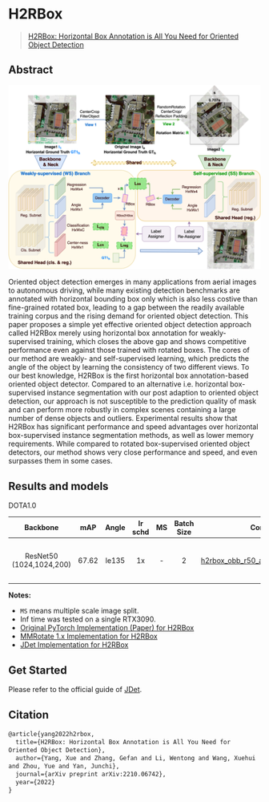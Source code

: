 # H2RBox
> [H2RBox: Horizontal Box Annotation is All You Need for Oriented Object Detection](https://arxiv.org/abs/2210.06742)

<!-- [ALGORITHM] -->
## Abstract

<div align=center>
<img src="./projects/h2rbox/configs/pipeline.png" width="800"/>
</div>

Oriented object detection emerges in many applications from aerial images to autonomous driving, while many existing detection benchmarks are annotated with horizontal bounding box only which is also less costive than fine-grained rotated box, leading to a gap between the readily available training corpus and the rising demand for oriented object detection.  This paper proposes a simple yet effective oriented object detection approach called H2RBox merely using horizontal box annotation for weakly-supervised training, which closes the above gap and shows competitive performance even against those trained with rotated boxes.  The cores of our method are weakly- and self-supervised learning, which predicts the angle of the object by learning the consistency of two different views. To our best knowledge, H2RBox is the first horizontal box annotation-based oriented object detector. Compared to an alternative i.e. horizontal box-supervised instance segmentation with our post adaption to oriented object detection, our approach is not susceptible to the prediction quality of mask and can perform more robustly in complex scenes containing a large number of dense objects and outliers. Experimental results show that H2RBox has significant performance and speed advantages over horizontal box-supervised instance segmentation methods, as well as lower memory requirements. While compared to rotated box-supervised oriented object detectors, our method shows very close performance and speed, and even surpasses them in some cases.

## Results and models

DOTA1.0

|         Backbone         |  mAP  | Angle | lr schd | MS  | Batch Size |                                                      Configs                                                      |                                                                      Download                                                                       |
|:------------------------:|:-----:|:-----:|:-------:|:---:|:----------:|:-----------------------------------------------------------------------------------------------------------------:|:---------------------------------------------------------------------------------------------------------------------------------------------------:|
| ResNet50 (1024,1024,200) | 67.62 | le135 |   1x    |  -  |     2      |                 [h2rbox_obb_r50_adamw_fpn_1x_dota](./configs/h2rbox_obb_r50_adamw_fpn_1x_dota.py)                 | [Tsinghua Cloud](https://cloud.tsinghua.edu.cn/f/9f19abe2f7074b569e77/?dl=1), [Baidu Drive (pm0i)](https://pan.baidu.com/s/1nAgTTFhcAYWgeynjnZE8NQ) |


**Notes:**

- `MS` means multiple scale image split.
- Inf time was tested on a single RTX3090.
- [Original PyTorch Implementation (Paper) for H2RBox](https://github.com/yangxue0827/h2rbox-mmrotate)
- [MMRotate 1.x Implementation for H2RBox](https://github.com/open-mmlab/mmrotate)
- [JDet Implementation for H2RBox](https://github.com/Jittor/JDet)

## Get Started

Please refer to the official guide of [JDet](https://github.com/Jittor/JDet).

## Citation
```
@article{yang2022h2rbox,
  title={H2RBox: Horizontal Box Annotation is All You Need for Oriented Object Detection},
  author={Yang, Xue and Zhang, Gefan and Li, Wentong and Wang, Xuehui and Zhou, Yue and Yan, Junchi},
  journal={arXiv preprint arXiv:2210.06742},
  year={2022}
}

```
